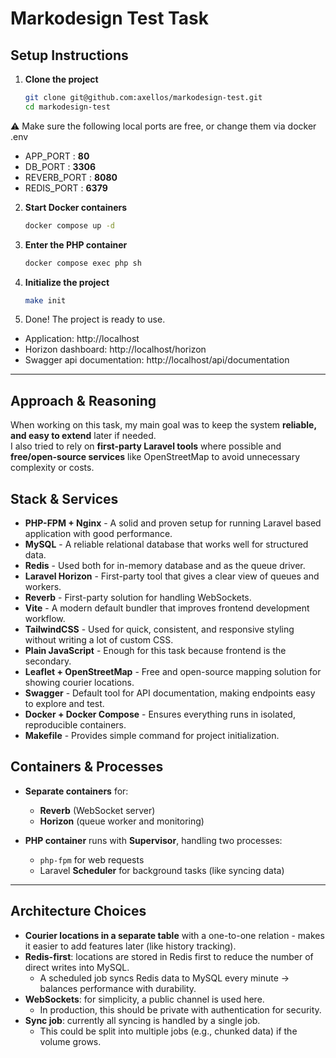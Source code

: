 # Markodesign Test Task

## Setup Instructions

1. **Clone the project**
   ```bash
   git clone git@github.com:axellos/markodesign-test.git
   cd markodesign-test

⚠️ Make sure the following local ports are free, or change them via docker .env
* APP_PORT : **80**
* DB_PORT : **3306**
* REVERB_PORT : **8080**
* REDIS_PORT : **6379**

2. **Start Docker containers**
    ```bash
   docker compose up -d
3. **Enter the PHP container**
    ```bash
   docker compose exec php sh
4. **Initialize the project**
    ```bash
   make init
5. Done! The project is ready to use. 

* Application: http://localhost
* Horizon dashboard: http://localhost/horizon
* Swagger api documentation: http://localhost/api/documentation

---

## Approach & Reasoning

When working on this task, my main goal was to keep the system **reliable, and easy to extend** later if needed.  
I also tried to rely on **first-party Laravel tools** where possible and **free/open-source services** like OpenStreetMap to avoid unnecessary complexity or costs.

## Stack & Services

- **PHP-FPM + Nginx** - A solid and proven setup for running Laravel based application with good performance.
- **MySQL** - A reliable relational database that works well for structured data.
- **Redis** - Used both for in-memory database and as the queue driver.
- **Laravel Horizon** - First-party tool that gives a clear view of queues and workers.
- **Reverb** - First-party solution for handling WebSockets.
- **Vite** - A modern default bundler that improves frontend development workflow.
- **TailwindCSS** - Used for quick, consistent, and responsive styling without writing a lot of custom CSS.
- **Plain JavaScript** - Enough for this task because frontend is the secondary.
- **Leaflet + OpenStreetMap** - Free and open-source mapping solution for showing courier locations.
- **Swagger** - Default tool for API documentation, making endpoints easy to explore and test.
- **Docker + Docker Compose** - Ensures everything runs in isolated, reproducible containers.
- **Makefile** - Provides simple command for project initialization.

## Containers & Processes

- **Separate containers** for:
    - **Reverb** (WebSocket server)
    - **Horizon** (queue worker and monitoring)

- **PHP container** runs with **Supervisor**, handling two processes:
    - `php-fpm` for web requests
    - Laravel **Scheduler** for background tasks (like syncing data)

---

## Architecture Choices

- **Courier locations in a separate table** with a one-to-one relation - makes it easier to add features later (like history tracking).
- **Redis-first**: locations are stored in Redis first to reduce the number of direct writes into MySQL.
    - A scheduled job syncs Redis data to MySQL every minute → balances performance with durability.
- **WebSockets**: for simplicity, a public channel is used here.
    - In production, this should be private with authentication for security.
- **Sync job**: currently all syncing is handled by a single job.
    - This could be split into multiple jobs (e.g., chunked data) if the volume grows.  
